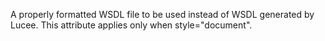 A properly formatted WSDL file to be used instead of
WSDL generated by Lucee.
This attribute applies only when style="document".
